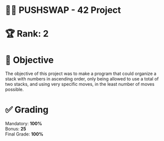 # 🔄🔢 PUSHSWAP - 42 Project

# 🏆 Rank: 2

# 🎯 Objective
The objective of this project was to make a program that could organize a stack with numbers in ascending order, only being allowed to use a total of two stacks, and using very specific moves, in the least number of moves possible.

# ✅ Grading
Mandatory: **100%**                                                                                                                          
Bonus: **25**                                                                                                                                                
Final Grade: **100%**
